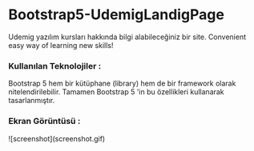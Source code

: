 <h1>Bootstrap5-UdemigLandigPage</h1>
Udemig yazılım kursları hakkında bilgi alabileceğiniz bir site. 
Convenient easy way of learning new skills!
<h3>Kullanılan Teknolojiler :</h3>
Bootstrap 5 hem bir kütüphane (library) hem de bir framework olarak nitelendirilebilir.
Tamamen Bootstrap 5 'in bu özellikleri kullanarak tasarlanmıştır.
<h3>Ekran Görüntüsü :</h3>
![screenshot](screenshot.gif)
